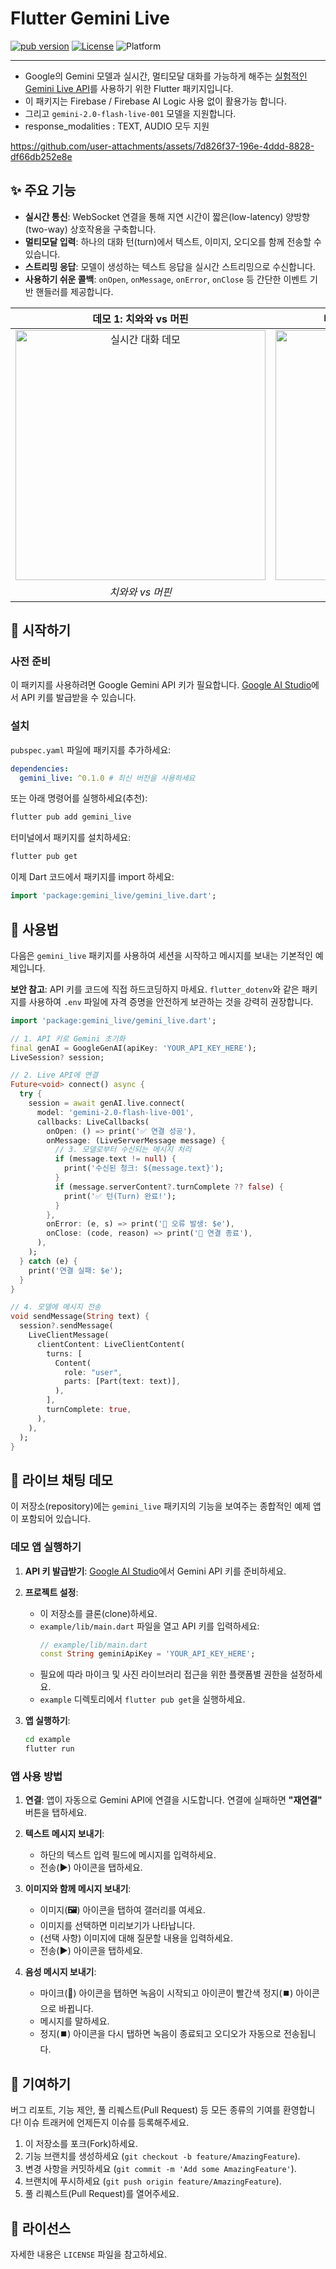 # Flutter Gemini Live

[![pub version](https://img.shields.io/pub/v/gemini_live.svg)](https://pub.dev/packages/gemini_live)
[![License](https://img.shields.io/badge/License-BSD--3--Clause-blue.svg)](https://opensource.org/licenses/BSD-3-Clause)
![Platform](https://img.shields.io/badge/platform-flutter%20%7C%20android%20%7C%20ios%20%7C%20web%20%7C%20macos%20%7C%20windows%20%7C%20linux-blue)

---

- Google의 Gemini 모델과 실시간, 멀티모달 대화를 가능하게 해주는 [실험적인 Gemini Live API](https://ai.google.dev/gemini-api/docs/live)를 사용하기 위한 Flutter 패키지입니다.
- 이 패키지는 Firebase / Firebase AI Logic 사용 없이 활용가능 합니다.
- 그리고 `gemini-2.0-flash-live-001` 모델을 지원합니다.
- response_modalities : TEXT, AUDIO 모두 지원 

https://github.com/user-attachments/assets/7d826f37-196e-4ddd-8828-df66db252e8e

## ✨ 주요 기능

*   **실시간 통신**: WebSocket 연결을 통해 지연 시간이 짧은(low-latency) 양방향(two-way) 상호작용을 구축합니다.
*   **멀티모달 입력**: 하나의 대화 턴(turn)에서 텍스트, 이미지, 오디오를 함께 전송할 수 있습니다.
*   **스트리밍 응답**: 모델이 생성하는 텍스트 응답을 실시간 스트리밍으로 수신합니다.
*   **사용하기 쉬운 콜백**: `onOpen`, `onMessage`, `onError`, `onClose` 등 간단한 이벤트 기반 핸들러를 제공합니다.

| 데모 1: 치와와 vs 머핀 | 데모 2: 래브라두들 vs 프라이드 치킨 |
| :---: | :---: |
| <img src="https://github.com/JAICHANGPARK/flutter_gemini_live/blob/main/imgs/Screenshot_20250613_222333.png?raw=true" alt="실시간 대화 데모" width="400"/> | <img src="https://github.com/JAICHANGPARK/flutter_gemini_live/blob/main/imgs/Screenshot_20250613_222355.png?raw=true" alt="멀티모달 입력 데모" width="400"/> |
| *치와와 vs 머핀* | *래브라두들 vs 프라이드 치킨* |

## 🏁 시작하기

### 사전 준비

이 패키지를 사용하려면 Google Gemini API 키가 필요합니다. [Google AI Studio](https://aistudio.google.com/app/apikey)에서 API 키를 발급받을 수 있습니다.

### 설치

`pubspec.yaml` 파일에 패키지를 추가하세요:

```yaml
dependencies:
  gemini_live: ^0.1.0 # 최신 버전을 사용하세요
```

또는 아래 명령어를 실행하세요(추천):

```bash
flutter pub add gemini_live
```

터미널에서 패키지를 설치하세요:

```bash
flutter pub get
```

이제 Dart 코드에서 패키지를 import 하세요:

```dart
import 'package:gemini_live/gemini_live.dart';
```

## 🚀 사용법

다음은 `gemini_live` 패키지를 사용하여 세션을 시작하고 메시지를 보내는 기본적인 예제입니다.

**보안 참고**: API 키를 코드에 직접 하드코딩하지 마세요. `flutter_dotenv`와 같은 패키지를 사용하여 `.env` 파일에 자격 증명을 안전하게 보관하는 것을 강력히 권장합니다.

```dart
import 'package:gemini_live/gemini_live.dart';

// 1. API 키로 Gemini 초기화
final genAI = GoogleGenAI(apiKey: 'YOUR_API_KEY_HERE');
LiveSession? session;

// 2. Live API에 연결
Future<void> connect() async {
  try {
    session = await genAI.live.connect(
      model: 'gemini-2.0-flash-live-001',
      callbacks: LiveCallbacks(
        onOpen: () => print('✅ 연결 성공'),
        onMessage: (LiveServerMessage message) {
          // 3. 모델로부터 수신되는 메시지 처리
          if (message.text != null) {
            print('수신된 청크: ${message.text}');
          }
          if (message.serverContent?.turnComplete ?? false) {
            print('✅ 턴(Turn) 완료!');
          }
        },
        onError: (e, s) => print('🚨 오류 발생: $e'),
        onClose: (code, reason) => print('🚪 연결 종료'),
      ),
    );
  } catch (e) {
    print('연결 실패: $e');
  }
}

// 4. 모델에 메시지 전송
void sendMessage(String text) {
  session?.sendMessage(
    LiveClientMessage(
      clientContent: LiveClientContent(
        turns: [
          Content(
            role: "user",
            parts: [Part(text: text)],
          ),
        ],
        turnComplete: true,
      ),
    ),
  );
}
```

## 💬 라이브 채팅 데모

이 저장소(repository)에는 `gemini_live` 패키지의 기능을 보여주는 종합적인 예제 앱이 포함되어 있습니다.

### 데모 앱 실행하기

1.  **API 키 발급받기**: [Google AI Studio](https://aistudio.google.com/app/apikey)에서 Gemini API 키를 준비하세요.

2.  **프로젝트 설정**:
    *   이 저장소를 클론(clone)하세요.
    *   `example/lib/main.dart` 파일을 열고 API 키를 입력하세요:
        ```dart
        // example/lib/main.dart
        const String geminiApiKey = 'YOUR_API_KEY_HERE';
        ```
    *   필요에 따라 마이크 및 사진 라이브러리 접근을 위한 플랫폼별 권한을 설정하세요.
    *   `example` 디렉토리에서 `flutter pub get`을 실행하세요.

3.  **앱 실행하기**:
    ```bash
    cd example
    flutter run
    ```

### 앱 사용 방법

1.  **연결**: 앱이 자동으로 Gemini API에 연결을 시도합니다. 연결에 실패하면 **"재연결"** 버튼을 탭하세요.

2.  **텍스트 메시지 보내기**:
    -   하단의 텍스트 입력 필드에 메시지를 입력하세요.
    -   전송(**▶️**) 아이콘을 탭하세요.

3.  **이미지와 함께 메시지 보내기**:
    -   이미지(**🖼️**) 아이콘을 탭하여 갤러리를 여세요.
    -   이미지를 선택하면 미리보기가 나타납니다.
    -   (선택 사항) 이미지에 대해 질문할 내용을 입력하세요.
    -   전송(**▶️**) 아이콘을 탭하세요.

4.  **음성 메시지 보내기**:
    -   마이크(**🎤**) 아이콘을 탭하면 녹음이 시작되고 아이콘이 빨간색 정지(**⏹️**) 아이콘으로 바뀝니다.
    -   메시지를 말하세요.
    -   정지(**⏹️**) 아이콘을 다시 탭하면 녹음이 종료되고 오디오가 자동으로 전송됩니다.

## 🤝 기여하기

버그 리포트, 기능 제안, 풀 리퀘스트(Pull Request) 등 모든 종류의 기여를 환영합니다! 이슈 트래커에 언제든지 이슈를 등록해주세요.

1.  이 저장소를 포크(Fork)하세요.
2.  기능 브랜치를 생성하세요 (`git checkout -b feature/AmazingFeature`).
3.  변경 사항을 커밋하세요 (`git commit -m 'Add some AmazingFeature'`).
4.  브랜치에 푸시하세요 (`git push origin feature/AmazingFeature`).
5.  풀 리퀘스트(Pull Request)를 열어주세요.

## 📜 라이선스

자세한 내용은 `LICENSE` 파일을 참고하세요.
